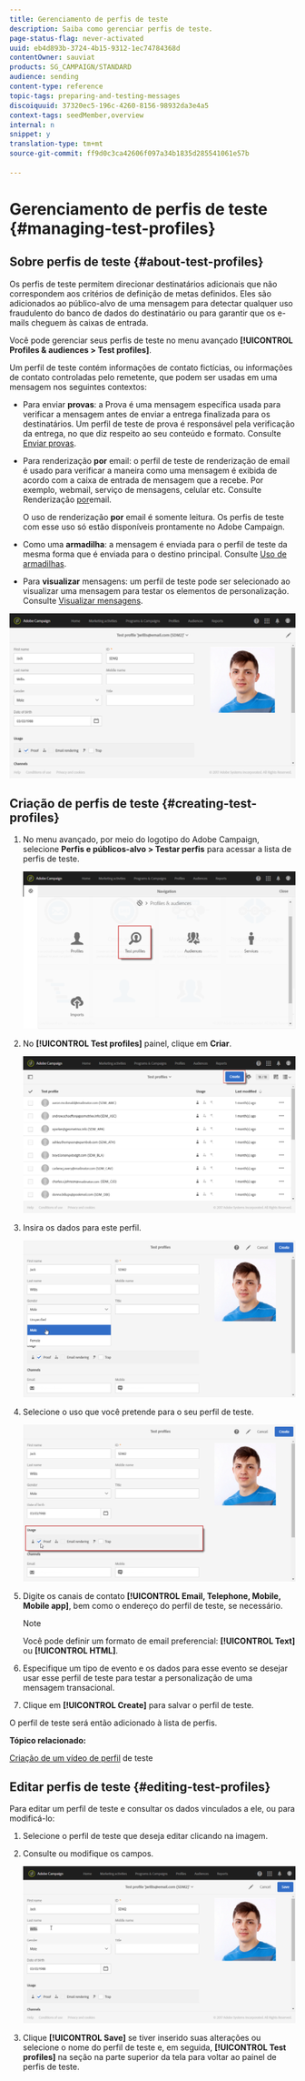 ```yaml
---
title: Gerenciamento de perfis de teste
description: Saiba como gerenciar perfis de teste.
page-status-flag: never-activated
uuid: eb4d893b-3724-4b15-9312-1ec74784368d
contentOwner: sauviat
products: SG_CAMPAIGN/STANDARD
audience: sending
content-type: reference
topic-tags: preparing-and-testing-messages
discoiquuid: 37320ec5-196c-4260-8156-98932da3e4a5
context-tags: seedMember,overview
internal: n
snippet: y
translation-type: tm+mt
source-git-commit: ff9d0c3ca42606f097a34b1835d285541061e57b

---
```



# Gerenciamento de perfis de teste {#managing-test-profiles}

## Sobre perfis de teste {#about-test-profiles}

Os perfis de teste permitem direcionar destinatários adicionais que não correspondem aos critérios de definição de metas definidos. Eles são adicionados ao público-alvo de uma mensagem para detectar qualquer uso fraudulento do banco de dados do destinatário ou para garantir que os e-mails cheguem às caixas de entrada.

Você pode gerenciar seus perfis de teste no menu avançado **[!UICONTROL Profiles & audiences > Test profiles]**.

Um perfil de teste contém informações de contato fictícias, ou informações de contato controladas pelo remetente, que podem ser usadas em uma mensagem nos seguintes contextos:

* Para enviar **provas**: a Prova é uma mensagem específica usada para verificar a mensagem antes de enviar a entrega finalizada para os destinatários. Um perfil de teste de prova é responsável pela verificação da entrega, no que diz respeito ao seu conteúdo e formato. Consulte [Enviar provas](../../sending/using/sending-proofs.md).
* Para renderização **por** email: o perfil de teste de renderização de email é usado para verificar a maneira como uma mensagem é exibida de acordo com a caixa de entrada de mensagem que a recebe. Por exemplo, webmail, serviço de mensagens, celular etc. Consulte Renderização [por](../../sending/using/email-rendering.md)email.

   O uso de renderização **por** email é somente leitura. Os perfis de teste com esse uso só estão disponíveis prontamente no Adobe Campaign.

* Como uma **armadilha**: a mensagem é enviada para o perfil de teste da mesma forma que é enviada para o destino principal. Consulte [Uso de armadilhas](../../sending/using/using-traps.md).
* Para **visualizar** mensagens: um perfil de teste pode ser selecionado ao visualizar uma mensagem para testar os elementos de personalização. Consulte [Visualizar mensagens](/help/sending/using/previewing-messages.md).

![](assets/test_profile.png)

## Criação de perfis de teste {#creating-test-profiles}

1. No menu avançado, por meio do logotipo do Adobe Campaign, selecione **Perfis e públicos-alvo > Testar perfis** para acessar a lista de perfis de teste.

   ![](assets/test_profile_creation_1.png)

1. No **[!UICONTROL Test profiles]** painel, clique em **Criar**.

   ![](assets/test_profile_creation_2.png)

1. Insira os dados para este perfil.

   ![](assets/test_profile_creation_3.png)

1. Selecione o uso que você pretende para o seu perfil de teste.

   ![](assets/test_profile_creation_4.png)

1. Digite os canais de contato **[!UICONTROL Email, Telephone, Mobile, Mobile app]**, bem como o endereço do perfil de teste, se necessário.

   >[!NOTE]
   >
   >Você pode definir um formato de email preferencial: **[!UICONTROL Text]** ou **[!UICONTROL HTML]**.

1. Especifique um tipo de evento e os dados para esse evento se desejar usar esse perfil de teste para testar a personalização de uma mensagem transacional.
1. Clique em **[!UICONTROL Create]** para salvar o perfil de teste.

O perfil de teste será então adicionado à lista de perfis.

**Tópico relacionado:**

[Criação de um vídeo de perfil](https://docs.adobe.com/content/help/en/campaign-learn/campaign-standard-tutorials/profiles-and-audiences/test-profiles.html) de teste

## Editar perfis de teste {#editing-test-profiles}

Para editar um perfil de teste e consultar os dados vinculados a ele, ou para modificá-lo:

1. Selecione o perfil de teste que deseja editar clicando na imagem.
1. Consulte ou modifique os campos.

   ![](assets/test_profile_edit.png)

1. Clique **[!UICONTROL Save]** se tiver inserido suas alterações ou selecione o nome do perfil de teste e, em seguida, **[!UICONTROL Test profiles]** na seção na parte superior da tela para voltar ao painel de perfis de teste.
